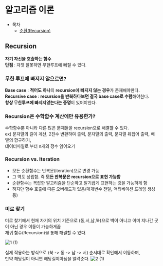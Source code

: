 # 알고리즘 이론

* 목차
    * [순환(Recursion)](#recursion)

## Recursion

**자기 자신을 호출하는 함수**  
**단점** : 자칫 잘못하면 무한루프에 빠질 수 있다.   

### 무한 루프에 빠지지 않으르면?  

**Base case** : **적어도 하나**의 **recursion에 빠지지 않는 경우**가 존재해야한다.    
**Recursive case** : **recursion을 반복하다보면 결국 base case로 수렴**해야한다.  
**항상 무한루프에 빠지지않는다는 증명**이 있어야한다.  


### Recursion은 수학함수 계산에만 유용한가?

수학함수뿐 아니라 다른 많은 문제들을 recursion으로 해결할 수 있다.  
ex) 문자열의 길이 계산, 2진수 변환하여 출력, 문자열의 출력, 문자열 뒤집어 출력, 배열의 합구하기,       
데이터파일로 부터 n개의 정수 읽어오기


### Recursion vs. Iteration

* 모든 순환함수는 반복문(iteration)으로 변경 가능  
* 그 역도 성립함. 즉 **모든 반복문은 recursion으로 표현 가능함**  
* 순환함수는 복잡한 알고리즘을 단순하고 알기쉽게 표현하는 것을 가능하게 함  
* 하지만 함수 호출에 따른 오버해드가 있음(매개변수 전달, 액티베이션 프레임 생성 등)

### 미로 찾기

미로 찾기에서 현재 자기의 위치 기준으로 (동,서,남,북)으로 벽이 아니고 이미 지나간 곳이 아닌 경우 이동이 가능하게끔  
재귀 함수(Recursion)을 통해 해결할 수 있다.  

![1 (1)](https://github.com/Hasegos/Study_CS/assets/93961708/022c5bd6-67c6-4cf2-a2ff-3286da753505)


실제 작용하는 방식으로 (북 -> 동 -> 남 -> 서) 순서대로 확인해서 이동하며,  
만약 해당길이 아니면 해당길이아님을 알려준다. 
![2 (1)](https://github.com/Hasegos/Study_CS/assets/93961708/2ff957ca-2001-45b1-ae1b-3a35f6bfa7c3)
